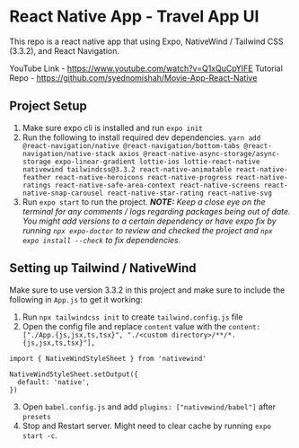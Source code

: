 # React Native App - Travel App UI

This repo is a react native app that using Expo, NativeWind / Tailwind CSS (3.3.2), and React Navigation.

YouTube Link - https://www.youtube.com/watch?v=Q1xQuCpYIFE
Tutorial Repo - https://github.com/syednomishah/Movie-App-React-Native

## Project Setup
1. Make sure expo cli is installed and run `expo init`
2. Run the following to install required dev dependencies.
```yarn add @react-navigation/native @react-navigation/bottom-tabs @react-navigation/native-stack axios @react-native-async-storage/async-storage expo-linear-gradient lottie-ios lottie-react-native nativewind tailwindcss@3.3.2 react-native-animatable react-native-feather react-native-heroicons react-native-progress react-native-ratings react-native-safe-area-context react-native-screens react-native-snap-carousel react-native-star-rating react-native-svg```
3. Run `expo start` to run the project. *__NOTE:__ Keep a close eye on the terminal for any comments / logs regarding packages being out of date. You might add versions to a certain dependency or have expo fix by running `npx expo-doctor` to review and checked the project and `npx expo install --check` to fix dependencies.*

## Setting up Tailwind / NativeWind
Make sure to  use version 3.3.2 in this project and make sure to include the following in `App.js` to get it working:

1. Run `npx tailwindcss init` to create `tailwind.config.js` file
2. Open the config file and replace `content` value with the `content: ["./App.{js,jsx,ts,tsx}", "./<custom directory>/**/*.{js,jsx,ts,tsx}"],`

```
import { NativeWindStyleSheet } from 'nativewind'

NativeWindStyleSheet.setOutput({
  default: 'native',
})
```
3. Open `babel.config.js` and add `plugins: ["nativewind/babel"]` after `presets`
4. Stop and Restart server. Might need to clear cache by running `expo start -c`.
